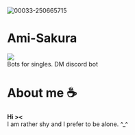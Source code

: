 ![00033-250665715](https://github.com/zedl3all/Ami-Sakura/assets/72595491/f1bc54b4-fdd0-4ac4-904a-9d67db02281c)

# Ami-Sakura
![](https://img.shields.io/badge/Discord-7289DA?style=for-the-badge&logo=discord&logoColor=white)<br> 
Bots for singles. DM discord bot
# About me ☕️
<strong> Hi >< </strong> <br> I am rather shy and I prefer to be alone. ^_^
